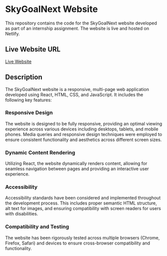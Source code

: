 # SkyGoalNext Website

This repository contains the code for the SkyGoalNext website developed as part of an internship assignment. The website is live and hosted on Netlify.

## Live Website URL
[Live Website](https://education-website-codewithifty.netlify.app)

## Description
The SkyGoalNext website is a responsive, multi-page web application developed using React, HTML, CSS, and JavaScript. It includes the following key features:

### Responsive Design
The website is designed to be fully responsive, providing an optimal viewing experience across various devices including desktops, tablets, and mobile phones. Media queries and responsive design techniques were employed to ensure consistent functionality and aesthetics across different screen sizes.

### Dynamic Content Rendering
Utilizing React, the website dynamically renders content, allowing for seamless navigation between pages and providing an interactive user experience.

### Accessibility
Accessibility standards have been considered and implemented throughout the development process. This includes proper semantic HTML structure, alt text for images, and ensuring compatibility with screen readers for users with disabilities.

### Compatibility and Testing
The website has been rigorously tested across multiple browsers (Chrome, Firefox, Safari) and devices to ensure cross-browser compatibility and functionality.
